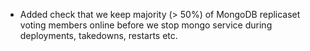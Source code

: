 - Added check that we keep majority (> 50%) of MongoDB replicaset voting
  members online before we stop mongo service during deployments, takedowns,
  restarts etc.